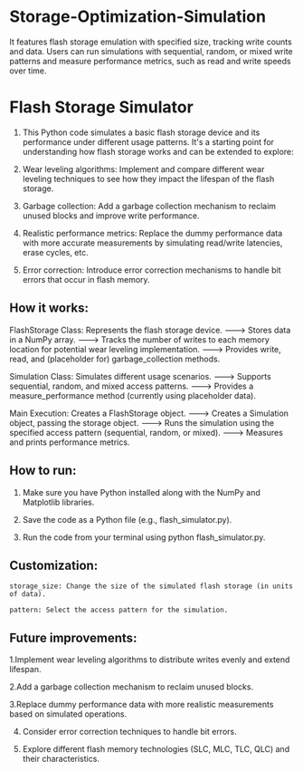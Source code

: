 # Storage-Optimization-Simulation
It features flash storage emulation with specified size, tracking write counts and data. Users can run simulations with sequential, random, or mixed write patterns and measure performance metrics, such as read and write speeds over time.

# Flash Storage Simulator

1. This Python code simulates a basic flash storage device and its performance under different usage patterns. It's a starting point for understanding how flash storage works and can be extended to explore:

2. Wear leveling algorithms: Implement and compare different wear leveling techniques to see how they impact the lifespan of the flash storage.

3. Garbage collection: Add a garbage collection mechanism to reclaim unused blocks and improve write performance.

4. Realistic performance metrics: Replace the dummy performance data with more accurate measurements by simulating read/write latencies, erase cycles, etc.

5. Error correction: Introduce error correction mechanisms to handle bit errors that occur in flash memory.

## How it works:

FlashStorage Class: Represents the flash storage device. --->  Stores data in a NumPy array. --->  Tracks the number of writes to each memory location for potential wear leveling implementation. --->  Provides write, read, and (placeholder for) garbage_collection methods.

Simulation Class: Simulates different usage scenarios. --->  Supports sequential, random, and mixed access patterns. --->  Provides a measure_performance method (currently using placeholder data).

Main Execution: Creates a FlashStorage object. --->  Creates a Simulation object, passing the storage object. --->  Runs the simulation using the specified access pattern (sequential, random, or mixed). --->  Measures and prints performance metrics.

## How to run:

1. Make sure you have Python installed along with the NumPy and Matplotlib libraries.

2. Save the code as a Python file (e.g., flash_simulator.py).

3. Run the code from your terminal using python flash_simulator.py.

## Customization:

``storage_size: Change the size of the simulated flash storage (in units of data).``

``pattern: Select the access pattern for the simulation.``

## Future improvements:

1.Implement wear leveling algorithms to distribute writes evenly and extend lifespan.

2.Add a garbage collection mechanism to reclaim unused blocks.

3.Replace dummy performance data with more realistic measurements based on simulated operations.

4. Consider error correction techniques to handle bit errors.


5. Explore different flash memory technologies (SLC, MLC, TLC, QLC) and their characteristics.
